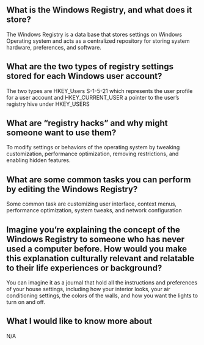 ## What is the Windows Registry, and what does it store?
The Windows Registry is a data base that stores settings on Windows Operating system and acts as a centralized repository for storing system hardware, preferences, and software.
## What are the two types of registry settings stored for each Windows user account?
The two types are HKEY_Users S-1-5-21 which represents the user profile for a user account and HKEY_CURRENT_USER a pointer to the user’s registry hive under HKEY_USERS
## What are “registry hacks” and why might someone want to use them?
To modify settings or behaviors of the operating system by tweaking customization, performance optimization, removing restrictions, and enabling hidden features.
## What are some common tasks you can perform by editing the Windows Registry?
Some common task are customizing user interface, context menus, performance optimization, system tweaks, and network configuration
## Imagine you’re explaining the concept of the Windows Registry to someone who has never used a computer before. How would you make this explanation culturally relevant and relatable to their life experiences or background?
You can imagine it as a journal that hold all the instructions and preferences of your house settings, including how your interior looks, your air conditioning settings, the colors of the walls, and how you want the lights to turn on and off.
## What I would like to know more about
N/A
